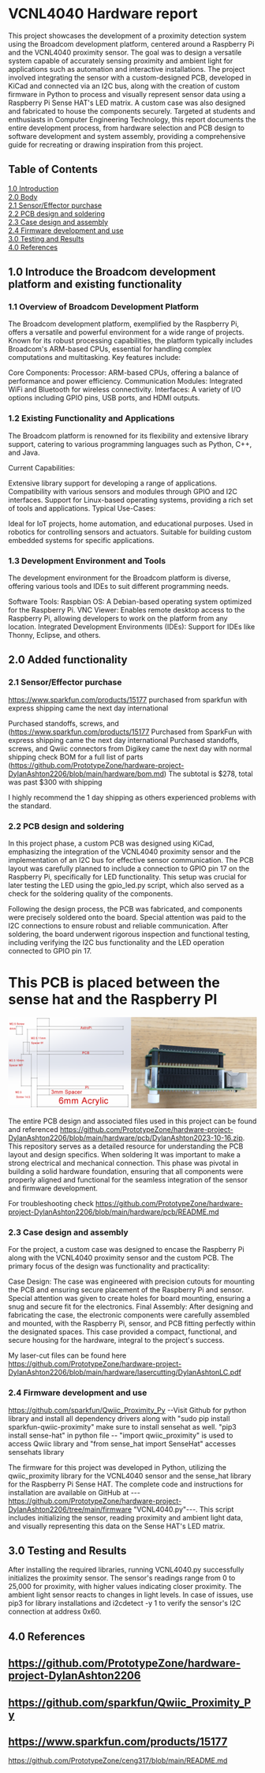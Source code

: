 # VCNL4040 Hardware report
This project showcases the development of a proximity detection system using the Broadcom development platform, centered around a Raspberry Pi and the VCNL4040 proximity sensor. The goal was to design a versatile system capable of accurately sensing proximity and ambient light for applications such as automation and interactive installations. The project involved integrating the sensor with a custom-designed PCB, developed in KiCad and connected via an I2C bus, along with the creation of custom firmware in Python to process and visually represent sensor data using a Raspberry Pi Sense HAT's LED matrix. A custom case was also designed and fabricated to house the components securely. Targeted at students and enthusiasts in Computer Engineering Technology, this report documents the entire development process, from hardware selection and PCB design to software development and system assembly, providing a comprehensive guide for recreating or drawing inspiration from this project.
## Table of Contents
[1.0 Introduction](#10-introduce-the-broadcom-development-platform-and-exisiting-functionality)   
[2.0 Body](#20-added-functionality)   
[2.1 Sensor/Effector purchase](#21-sensor-effector-purchase)   
[2.2 PCB design and soldering](#22-pcb-design-and-soldering)   
[2.3 Case design and assembly](#23-case-design-and-assembly)   
[2.4 Firmware development and use](#24-firmware-development-and-use)   
[3.0 Testing and Results](#30-testing-and-results)   
[4.0 References](#40-references)  

## 1.0 Introduce the Broadcom development platform and existing functionality   
### 1.1 Overview of Broadcom Development Platform
The Broadcom development platform, exemplified by the Raspberry Pi, offers a versatile and powerful environment for a wide range of projects. Known for its robust processing capabilities, the platform typically includes Broadcom's ARM-based CPUs, essential for handling complex computations and multitasking. Key features include:

Core Components:
Processor: ARM-based CPUs, offering a balance of performance and power efficiency.
Communication Modules: Integrated WiFi and Bluetooth for wireless connectivity.
Interfaces: A variety of I/O options including GPIO pins, USB ports, and HDMI outputs.

### 1.2 Existing Functionality and Applications
The Broadcom platform is renowned for its flexibility and extensive library support, catering to various programming languages such as Python, C++, and Java.

Current Capabilities:

Extensive library support for developing a range of applications.
Compatibility with various sensors and modules through GPIO and I2C interfaces.
Support for Linux-based operating systems, providing a rich set of tools and applications.
Typical Use-Cases:

Ideal for IoT projects, home automation, and educational purposes.
Used in robotics for controlling sensors and actuators.
Suitable for building custom embedded systems for specific applications.

### 1.3 Development Environment and Tools
The development environment for the Broadcom platform is diverse, offering various tools and IDEs to suit different programming needs.

Software Tools:
Raspbian OS: A Debian-based operating system optimized for the Raspberry Pi.
VNC Viewer: Enables remote desktop access to the Raspberry Pi, allowing developers to work on the platform from any location.
Integrated Development Environments (IDEs): Support for IDEs like Thonny, Eclipse, and others. 

## 2.0 Added functionality   
### 2.1 Sensor/Effector purchase   
https://www.sparkfun.com/products/15177
purchased from sparkfun with express shipping came the next day international

Purchased standoffs, screws, and (https://www.sparkfun.com/products/15177
Purchased from SparkFun with express shipping came the next day international
Purchased standoffs, screws, and Qwiic connectors from Digikey came the next day with normal shipping 
check BOM for a full list of parts (https://github.com/PrototypeZone/hardware-project-DylanAshton2206/blob/main/hardware/bom.md)
The subtotal is $278, total was past $300 with shipping

I highly recommend the 1 day shipping as others experienced problems with the standard.

### 2.2 PCB design and soldering   
In this project phase, a custom PCB was designed using KiCad, emphasizing the integration of the VCNL4040 proximity sensor and the implementation of an I2C bus for effective sensor communication. The PCB layout was carefully planned to include a connection to GPIO pin 17 on the Raspberry Pi, specifically for LED functionality. This setup was crucial for later testing the LED using the gpio_led.py script, which also served as a check for the soldering quality of the components. 

Following the design process, the PCB was fabricated, and components were precisely soldered onto the board. Special attention was paid to the I2C connections to ensure robust and reliable communication. After soldering, the board underwent rigorous inspection and functional testing, including verifying the I2C bus functionality and the LED operation connected to GPIO pin 17.
# This PCB is placed between the sense hat and the Raspberry PI 
![pcbstacking](pcb/media/pcbstacking.png)

The entire PCB design and associated files used in this project can be found and referenced https://github.com/PrototypeZone/hardware-project-DylanAshton2206/blob/main/hardware/pcb/DylanAshton2023-10-16.zip. This repository serves as a detailed resource for understanding the PCB layout and design specifics.
When soldering It was important to make a strong electrical and mechanical connection.
This phase was pivotal in building a solid hardware foundation, ensuring that all components were properly aligned and functional for the seamless integration of the sensor and firmware development.

For troubleshooting check https://github.com/PrototypeZone/hardware-project-DylanAshton2206/blob/main/hardware/pcb/README.md

### 2.3 Case design and assembly   
For the project, a custom case was designed to encase the Raspberry Pi along with the VCNL4040 proximity sensor and the custom PCB. The primary focus of the design was functionality and practicality:

Case Design: The case was engineered with precision cutouts for mounting the PCB and ensuring secure placement of the Raspberry Pi and sensor. Special attention was given to create holes for board mounting, ensuring a snug and secure fit for the electronics.
Final Assembly: After designing and fabricating the case, the electronic components were carefully assembled and mounted, with the Raspberry Pi, sensor, and PCB fitting perfectly within the designated spaces.
This case provided a compact, functional, and secure housing for the hardware, integral to the project's success.

My laser-cut files can be found here https://github.com/PrototypeZone/hardware-project-DylanAshton2206/blob/main/hardware/lasercutting/DylanAshtonLC.pdf

### 2.4 Firmware development and use   
https://github.com/sparkfun/Qwiic_Proximity_Py --Visit Github for python library and install all dependency drivers along with "sudo pip install sparkfun-qwiic-proximity"
make sure to install sensehat as well. "pip3 install sense-hat"
in python file -- "import qwiic_proximity" is used to access Qwiic library and "from sense_hat import SenseHat" accesses sensehats library

The firmware for this project was developed in Python, utilizing the qwiic_proximity library for the VCNL4040 sensor and the sense_hat library for the Raspberry Pi Sense HAT. The complete code and instructions for installation are available on GitHub at ---https://github.com/PrototypeZone/hardware-project-DylanAshton2206/tree/main/firmware "VCNL4040.py"---. This script includes initializing the sensor, reading proximity and ambient light data, and visually representing this data on the Sense HAT's LED matrix.

## 3.0 Testing and Results   
After installing the required libraries, running VCNL4040.py successfully initializes the proximity sensor. The sensor's readings range from 0 to 25,000 for proximity, with higher values indicating closer proximity. 
The ambient light sensor reacts to changes in light levels. In case of issues, use pip3 for library installations and i2cdetect -y 1 to verify the sensor's I2C connection at address 0x60.

## 4.0 References
https://github.com/PrototypeZone/hardware-project-DylanAshton2206
-
https://github.com/sparkfun/Qwiic_Proximity_Py
-
https://www.sparkfun.com/products/15177
-
https://github.com/PrototypeZone/ceng317/blob/main/README.md

